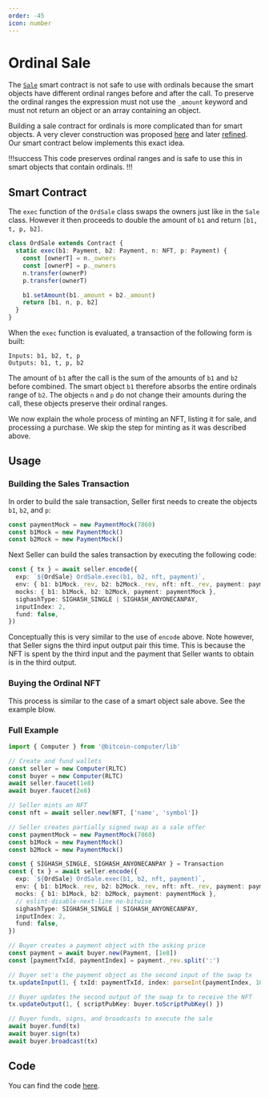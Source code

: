 ```yaml
---
order: -45
icon: number
---
```


# Ordinal Sale

The [`Sale`](./sale.md) smart contract is not safe to use with ordinals because the smart objects have different ordinal ranges before and after the call. To preserve the ordinal ranges the expression must not use the `_amount` keyword and must not return an object or an array containing an object.

Building a sale contract for ordinals is more complicated than for smart objects. A very clever construction was proposed [here](https://github.com/ordinals/ord/issues/802) and later [refined](https://github.com/ordinals/ord/issues/802#issuecomment-1498030294). Our smart contract below implements this exact idea.

!!!success
This code preserves ordinal ranges and is safe to use this in smart objects that contain ordinals.
!!!

## Smart Contract

The `exec` function of the `OrdSale` class swaps the owners just like in the `Sale` class. However it then proceeds to double the amount of `b1` and return `[b1, t, p, b2]`.

```ts
class OrdSale extends Contract {
  static exec(b1: Payment, b2: Payment, n: NFT, p: Payment) {
    const [ownerT] = n._owners
    const [ownerP] = p._owners
    n.transfer(ownerP)
    p.transfer(ownerT)

    b1.setAmount(b1._amount + b2._amount)
    return [b1, n, p, b2]
  }
}
```

When the `exec` function is evaluated, a transaction of the following form is built:

```
Inputs: b1, b2, t, p
Outputs: b1, t, p, b2
```

The amount of `b1` after the call is the sum of the amounts of `b1` and `b2` before combined. The smart object `b1` therefore absorbs the entire ordinals range of `b2`. The objects `n` and `p` do not change their amounts during the call, these objects preserve their ordinal ranges.

We now explain the whole process of minting an NFT, listing it for sale, and processing a purchase. We skip the step for minting as it was described above.

## Usage

### Building the Sales Transaction

In order to build the sale transaction, Seller first needs to create the objects `b1`, `b2`, and `p`:

```ts
const paymentMock = new PaymentMock(7860)
const b1Mock = new PaymentMock()
const b2Mock = new PaymentMock()
```

Next Seller can build the sales transaction by executing the following code:

```ts
const { tx } = await seller.encode({
  exp: `${OrdSale} OrdSale.exec(b1, b2, nft, payment)`,
  env: { b1: b1Mock._rev, b2: b2Mock._rev, nft: nft._rev, payment: paymentMock._rev },
  mocks: { b1: b1Mock, b2: b2Mock, payment: paymentMock },
  sighashType: SIGHASH_SINGLE | SIGHASH_ANYONECANPAY,
  inputIndex: 2,
  fund: false,
})
```

Conceptually this is very similar to the use of `encode` above. Note however, that Seller signs the third input output pair this time. This is because the NFT is spent by the third input and the payment that Seller wants to obtain is in the third output.

### Buying the Ordinal NFT

This process is similar to the case of a smart object sale above. See the example blow.

### Full Example

```ts
import { Computer } from '@bitcoin-computer/lib'

// Create and fund wallets
const seller = new Computer(RLTC)
const buyer = new Computer(RLTC)
await seller.faucet(1e8)
await buyer.faucet(2e8)

// Seller mints an NFT
const nft = await seller.new(NFT, ['name', 'symbol'])

// Seller creates partially signed swap as a sale offer
const paymentMock = new PaymentMock(7860)
const b1Mock = new PaymentMock()
const b2Mock = new PaymentMock()

const { SIGHASH_SINGLE, SIGHASH_ANYONECANPAY } = Transaction
const { tx } = await seller.encode({
  exp: `${OrdSale} OrdSale.exec(b1, b2, nft, payment)`,
  env: { b1: b1Mock._rev, b2: b2Mock._rev, nft: nft._rev, payment: paymentMock._rev },
  mocks: { b1: b1Mock, b2: b2Mock, payment: paymentMock },
  // eslint-disable-next-line no-bitwise
  sighashType: SIGHASH_SINGLE | SIGHASH_ANYONECANPAY,
  inputIndex: 2,
  fund: false,
})

// Buyer creates a payment object with the asking price
const payment = await buyer.new(Payment, [1e8])
const [paymentTxId, paymentIndex] = payment._rev.split(':')

// Buyer set's the payment object as the second input of the swap tx
tx.updateInput(1, { txId: paymentTxId, index: parseInt(paymentIndex, 10) })

// Buyer updates the second output of the swap tx to receive the NFT
tx.updateOutput(1, { scriptPubKey: buyer.toScriptPubKey() })

// Buyer funds, signs, and broadcasts to execute the sale
await buyer.fund(tx)
await buyer.sign(tx)
await buyer.broadcast(tx)
```

## Code

You can find the code [here](https://github.com/bitcoin-computer/monorepo/tree/main/packages/swap#readme).

